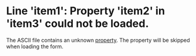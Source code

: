 
# Line 'item1': Property 'item2' in 'item3' could not be loaded.

The ASCII file contains an unknown [property](b8bdf64f-5920-1ae9-16d0-b26d09524a30.md). The property will be skipped when loading the form.

